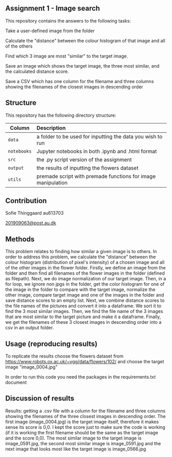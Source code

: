 ## Assignment 1 - Image search

This repository contains the answers to the following tasks:

Take a user-defined image from the folder

Calculate the "distance" between the colour histogram of that image and all of the others

Find which 3 image are most "similar" to the target image.

Save an image which shows the target image, the three most similar, and the calculated distance score.

Save a CSV which has one column for the filename and three columns showing the filenames of the closest images in descending order


## Structure

This repository has the following directory structure:

| Column | Description|
|--------|:-----------|
```data```| a folder to be used for inputting the data you wish to run
```notebooks``` | Jupyter notebooks in both .ipynb and .html format
```src``` | the .py script version of the assignment
```output``` | the results of inputting the flowers dataset 
```utils``` | premade script with premade functions for image manipulation

## Contribution

Sofie Thinggaard au613703

201909063@post.au.dk

## Methods

This problem relates to finding how similar a given image is to others. In order to address this problem, we calculate the "distance" between the colour histogram (distribution of pixel's intensity) of a chosen image and all of the other images in the flower folder. Firstly, we define an image from the folder and then find all filenames of the flower images in the folder (defined as filepath). Next, we do image normalization of our target image. Then, in a for loop, we ignore non jpgs in the folder, get the color histogram for one of the image in the folder to compare with the target image, normalize the other image, compare target image and one of the images in the folder and save distance scores to an empty list. Next, we combine distance scores to the file names of the pictures and convert it into a dataframe. We sort it to find the 3 most similar images. Then, we find the file name of the 3 images that are most similar to the target picture and make it a dataframe. Finally, we get the filenames of these 3 closest images in descending order into a csv in an output folder.

## Usage (reproducing results)

To replicate the results choose the flowers dataset from https://www.robots.ox.ac.uk/~vgg/data/flowers/102/ and choose the target image "image_0004.jpg"

In order to run this code you need the packages in the requirements.txt document

## Discussion of results

Results: getting a .csv file with a column for the filename and three columns showing the filenames of the three closest images in descending order. The first image (image_0004.jpg) is the target image itself, therefore it makes sense its score is 0,0. I kept the score just to make sure the code is working (if it is working the first filename should be the same as the target image and the score 0,0). The most similar image to the target image is image_0591.jpg, the second most similar image is image_0591.jpg and the next image that looks most like the target image is image_0566.jpg
